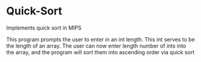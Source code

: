 # Quick-Sort
Implements quick sort in MIPS

This program prompts the user to enter in an int length. This int
serves to be the length of an array. The user can now enter length
number of ints into the array, and the program will sort them into
ascending order via quick sort
